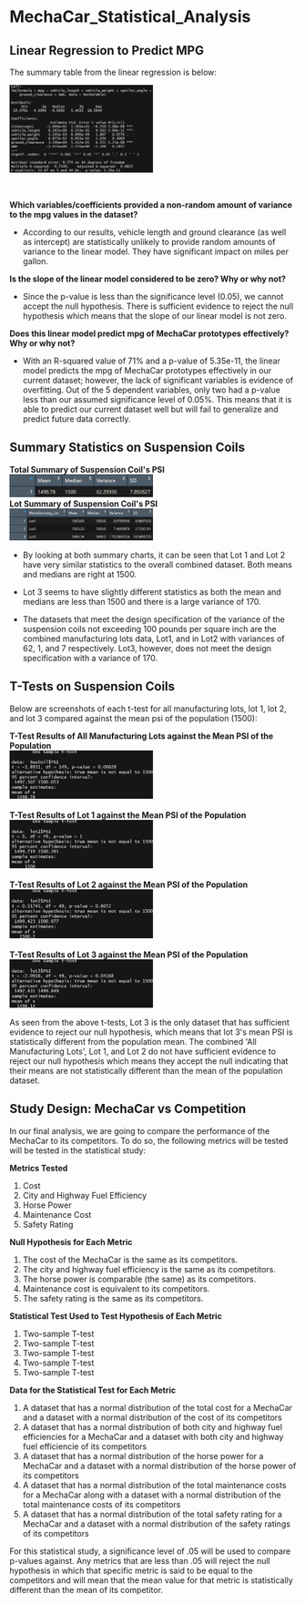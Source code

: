 # MechaCar_Statistical_Analysis

## Linear Regression to Predict MPG

The summary table from the linear regression is below:
<p align="left">
  <img height="50%" width="50%" src="https://github.com/smyoung88/MechaCar_Statistical_Analysis/blob/main/Resources/Deliv1_Stats.png">
  </p><br>
  
<b>Which variables/coefficients provided a non-random amount of variance to the mpg values in the dataset?</b>
- According to our results, vehicle length and ground clearance (as well as intercept) are statistically unlikely to provide random amounts of variance to the linear model. They have significant impact on miles per gallon.<br> 

<b>Is the slope of the linear model considered to be zero? Why or why not?</b>
- Since the p-value is less than the significance level (0.05), we cannot accept the null hypothesis. There is sufficient evidence to reject the null hypothesis which means that the slope of our linear model is not zero.<br>

<b>Does this linear model predict mpg of MechaCar prototypes effectively? Why or why not?</b>
- With an R-squared value of 71% and a p-value of 5.35e-11, the linear model predicts the mpg of MechaCar prototypes effectively in our current dataset; however, the lack of significant variables is evidence of overfitting. Out of the 5 dependent variables, only two had a p-value less than our assumed significance level of 0.05%. This means that it is able to predict our current dataset well but will fail to generalize and predict future data correctly.


## Summary Statistics on Suspension Coils

<p align="left">
  <b>Total Summary of Suspension Coil's PSI</b><br>
  <img height="50%" width="50%" src="https://github.com/smyoung88/MechaCar_Statistical_Analysis/blob/main/Resources/Deliv2_Stats_1.png"><br>
  <b>Lot Summary of Suspension Coil's PSI</b><br>
  <img height="50%" width="50%" src="https://github.com/smyoung88/MechaCar_Statistical_Analysis/blob/main/Resources/Deliv2_Stats_2.png">
  </p>
  
- By looking at both summary charts, it can be seen that Lot 1 and Lot 2 have very similar statistics to the overall combined dataset. Both means and medians are right at 1500.

- Lot 3 seems to have slightly different statistics as both the mean and medians are less than 1500 and there is a large variance of 170.

- The datasets that meet the design specification of the variance of the suspension coils not exceeding 100 pounds per square inch are the combined manufacturing lots data, Lot1, and in Lot2 with variances of 62, 1, and 7 respectively. Lot3, however, does not meet the design specification with a variance of 170.


## T-Tests on Suspension Coils

Below are screenshots of each t-test for all manufacturing lots, lot 1, lot 2, and lot 3 compared against the mean psi of the population (1500):

<p align="left">
  <b>T-Test Results of All Manufacturing Lots against the Mean PSI of the Population</b><br>
  <img height="50%" width="50%" src="https://github.com/smyoung88/MechaCar_Statistical_Analysis/blob/main/Resources/Deliv3_Stats_all.png"><br><br>
  <b>T-Test Results of Lot 1 against the Mean PSI of the Population</b><br>
  <img height="50%" width="50%" src="https://github.com/smyoung88/MechaCar_Statistical_Analysis/blob/main/Resources/Deliv3_Stats_lot1.png"><br><br>
  <b>T-Test Results of Lot 2 against the Mean PSI of the Population</b><br>
  <img height="50%" width="50%" src="https://github.com/smyoung88/MechaCar_Statistical_Analysis/blob/main/Resources/Deliv3_Stats_lot2.png"><br><br>
  <b>T-Test Results of Lot 3 against the Mean PSI of the Population</b><br>
  <img height="50%" width="50%" src="https://github.com/smyoung88/MechaCar_Statistical_Analysis/blob/main/Resources/Deliv3_Stats_lot3.png">
  </p>

As seen from the above t-tests, Lot 3 is the only dataset that has sufficient evidence to reject our null hypothesis, which means that lot 3's mean PSI is statistically different from the population mean. The combined 'All Manufacturing Lots', Lot 1, and Lot 2 do not have sufficient evidence to reject our null hypothesis which means they accept the null indicating that their means are not statistically different than the mean of the population dataset.

## Study Design: MechaCar vs Competition

In our final analysis, we are going to compare the performance of the MechaCar to its competitors. To do so, the following metrics will be tested will be tested in the statistical study:

<b> Metrics Tested</b>
1. Cost
2. City and Highway Fuel Efficiency
3. Horse Power
4. Maintenance Cost
5. Safety Rating

<b>Null Hypothesis for Each Metric</b>
1. The cost of the MechaCar is the same as its competitors.
2. The city and highway fuel efficiency is the same as its competitors.
3. The horse power is comparable (the same) as its competitors.
4. Maintenance cost is equivalent to its competitors.
5. The safety rating is the same as its competitors.

<b>Statistical Test Used to Test Hypothesis of Each Metric</b>
1. Two-sample T-test
2. Two-sample T-test
3. Two-sample T-test
4. Two-sample T-test
5. Two-sample T-test

<b> Data for the Statistical Test for Each Metric</b>
1. A dataset that has a normal distribution of the total cost for a MechaCar and a dataset with a normal distribution of the cost of its competitors
2. A dataset that has a normal distribution of both city and highway fuel efficiencies for a MechaCar and a dataset with both city and highway fuel efficiencie of its competitors
3. A dataset that has a normal distribution of the horse power for a MechaCar and a dataset with a normal distribution of the horse power of its competitors
4. A dataset that has a normal distribution of the total maintenance costs for a MechaCar along with a dataset with a normal distribution of the total maintenance costs of its competitors
5. A dataset that has a normal distribution of the total safety rating for a MechaCar and a dataset with a normal distribution of the safety ratings of its competitors

For this statistical study, a significance level of .05 will be used to compare p-values against. Any metrics that are less than .05 will reject the null hypothesis in which that specific metric is said to be equal to the competitors and will mean that the mean value for that metric is statistically different than the mean of its competitor.

